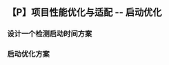 ## 【P】项目性能优化与适配 -- 启动优化


### 设计一个检测启动时间方案







### 启动优化方案































































































